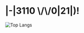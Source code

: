 # |-|3110 \\/\\/0|21|)! 

![Top Langs](https://github-readme-stats.vercel.app/api/top-langs/?username=AlinaRinn&theme=dracula&hide_border=true&show_icons=true&layout=compact)
